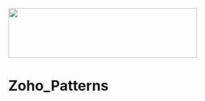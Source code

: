 <img src="https://user-images.githubusercontent.com/78891081/213744681-7ab6bd12-ac81-47b8-bf9d-d09647ca947d.png" width="377" height="100" />

# Zoho_Patterns
